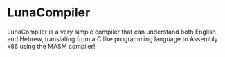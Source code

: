 # LunaCompiler
LunaCompiler is a very simple compiler that can understand both English and Hebrew, translating from a C like programming language to Assembly x86 using the MASM compiler! 
